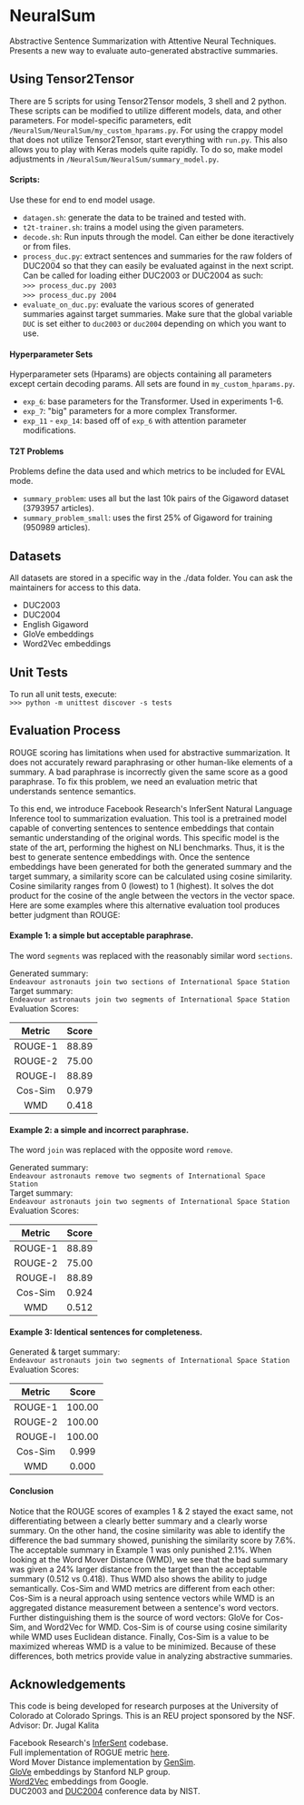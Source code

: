 # NeuralSum
Abstractive Sentence Summarization with Attentive Neural Techniques. Presents a new way to evaluate auto-generated abstractive summaries.  

## Using Tensor2Tensor  
There are 5 scripts for using Tensor2Tensor models, 3 shell and 2 python. These scripts can be modified to utilize different models, data, and other parameters. For model-specific parameters, edit `/NeuralSum/NeuralSum/my_custom_hparams.py`. For using the crappy model that does not utilize Tensor2Tensor, start everything with `run.py`. This also allows you to play with Keras models quite rapidly. To do so, make model adjustments in `/NeuralSum/NeuralSum/summary_model.py`.  

#### Scripts:  
Use these for end to end model usage.  
- `datagen.sh`: generate the data to be trained and tested with.  
- `t2t-trainer.sh`: trains a model using the given parameters.  
- `decode.sh`: Run inputs through the model. Can either be done iteractively or from files.  
- `process_duc.py`: extract sentences and summaries for the raw folders of DUC2004 so that they can easily be evaluated against in the next script. Can be called for loading either DUC2003 or DUC2004 as such:  
`>>> process_duc.py 2003`  
`>>> process_duc.py 2004`  
- `evaluate_on_duc.py`: evaluate the various scores of generated summaries against target summaries. Make sure that the global variable `DUC` is set either to `duc2003` or `duc2004` depending on which you want to use.  

#### Hyperparameter Sets  
Hyperparameter sets (Hparams) are objects containing all parameters except certain decoding params. All sets are found in `my_custom_hparams.py`.  
- `exp_6`: base parameters for the Transformer. Used in experiments 1-6.  
- `exp_7`: "big" parameters for a more complex Transformer.  
- `exp_11` - `exp_14`: based off of `exp_6` with attention parameter modifications.

#### T2T Problems  
Problems define the data used and which metrics to be included for EVAL mode.  
- `summary_problem`: uses all but the last 10k pairs of the Gigaword dataset (3793957 articles).
- `summary_problem_small`: uses the first 25% of Gigaword for training (950989 articles).  

## Datasets  
All datasets are stored in a specific way in the ./data folder. You can ask the maintainers for access to this data.  
- DUC2003  
- DUC2004  
- English Gigaword  
- GloVe embeddings  
- Word2Vec embeddings  

## Unit Tests  
To run all unit tests, execute:  
`>>> python -m unittest discover -s tests`  

##  Evaluation Process  
ROUGE scoring has limitations when used for abstractive summarization. It does not accurately reward paraphrasing or other human-like elements of a summary. A bad paraphrase is incorrectly given the same score as a good paraphrase. To fix this problem, we need an evaluation metric that understands sentence semantics.  

To this end, we introduce Facebook Research's InferSent Natural Language Inference tool to summarization evaluation. This tool is a pretrained model capable of converting sentences to sentence embeddings that contain semantic understanding of the original words. This specific model is the state of the art, performing the highest on NLI benchmarks. Thus, it is the best to generate sentence embeddings with. Once the sentence embeddings have been generated for both the generated summary and the target summary, a similarity score can be calculated using cosine similarity. Cosine similarity ranges from 0 (lowest) to 1 (highest). It solves the dot product for the cosine of the angle between the vectors in the vector space. Here are some examples where this alternative evaluation tool produces better judgment than ROUGE:  

#### Example 1: a simple but acceptable paraphrase.  
The word `segments` was replaced with the reasonably similar word `sections`.

Generated summary:  
`Endeavour astronauts join two sections of International Space Station`  
Target summary:  
`Endeavour astronauts join two segments of International Space Station`  
Evaluation Scores:  

| Metric  | Score |  
| :----:  | :---: |  
| ROUGE-1 | 88.89 |  
| ROUGE-2 | 75.00 |  
| ROUGE-l | 88.89 |  
| Cos-Sim | 0.979 |  
|   WMD   | 0.418 |  

#### Example 2: a simple and incorrect paraphrase.  
The word `join` was replaced with the opposite word `remove`.

Generated summary:  
`Endeavour astronauts remove two segments of International Space Station`  
Target summary:  
`Endeavour astronauts join two segments of International Space Station`  
Evaluation Scores:  

| Metric  | Score |  
| :----:  | :---: |  
| ROUGE-1 | 88.89 |  
| ROUGE-2 | 75.00 |  
| ROUGE-l | 88.89 |  
| Cos-Sim | 0.924 |  
|   WMD   | 0.512 |  

#### Example 3: Identical sentences for completeness.  
Generated & target summary:  
`Endeavour astronauts join two segments of International Space Station`  
Evaluation Scores:  

| Metric  | Score  |  
| :----:  | :---:  |  
| ROUGE-1 | 100.00 |  
| ROUGE-2 | 100.00 |  
| ROUGE-l | 100.00 |  
| Cos-Sim |  0.999 |  
|   WMD   |  0.000 |  

#### Conclusion  
Notice that the ROUGE scores of examples 1 & 2 stayed the exact same, not differentiating between a clearly better summary and a clearly worse summary. On the other hand, the cosine similarity was able to identify the difference the bad summary showed, punishing the similarity score by 7.6%. The acceptable summary in Example 1 was only punished 2.1%. When looking at the Word Mover Distance (WMD), we see that the bad summary was given a 24% larger distance from the target than the acceptable summary (0.512 vs 0.418). Thus WMD also shows the ability to judge semantically. Cos-Sim and WMD metrics are different from each other: Cos-Sim is a neural approach using sentence vectors while WMD is an aggregated distance measurement between a sentence's word vectors. Further distinguishing them is the source of word vectors: GloVe for Cos-Sim, and Word2Vec for WMD. Cos-Sim is of course using cosine similarity while WMD uses Euclidean distance. Finally, Cos-Sim is a value to be maximized whereas WMD is a value to be minimized. Because of these differences, both metrics provide value in analyzing abstractive summaries.  

## Acknowledgements  

This code is being developed for research purposes at the University of Colorado at Colorado Springs. This is an REU project sponsored by the NSF.  
Advisor: Dr. Jugal Kalita  

Facebook Research's [InferSent](https://github.com/facebookresearch/InferSent) codebase.  
Full implementation of ROGUE metric [here](https://github.com/pltrdy/rouge).  
Word Mover Distance implementation by [GenSim](https://radimrehurek.com/gensim/models/keyedvectors.html).  
[GloVe](https://nlp.stanford.edu/projects/glove/) embeddings by Stanford NLP group.  
[Word2Vec](https://code.google.com/archive/p/word2vec/) embeddings from Google.  
DUC2003 and [DUC2004](https://duc.nist.gov/duc2004/) conference data by NIST.  
